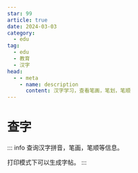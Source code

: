 ```yaml
---
star: 99
article: true
date: 2024-03-03
category:
  - edu
tag:
  - edu
  - 教育
  - 汉字
head:
  - - meta
    - name: description
      content: 汉字学习，查看笔画，笔划，笔顺
---
```


# 查字

::: info
查询汉字拼音，笔画，笔顺等信息。

打印模式下可以生成字帖。
:::

<Chazi />
